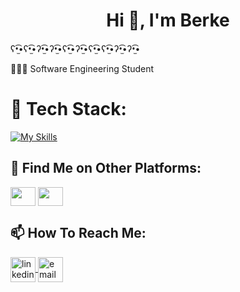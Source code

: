 <h1 align="center">Hi 👋, I'm Berke</h1> 

ʕ•̫͡•ʕ•̫͡•ʔ•̫͡•ʔ•̫͡•ʕ•̫͡•ʔ•̫͡•ʕ•̫͡•ʕ•̫͡•ʔ•̫͡•ʔ•̫͡•

👨🏻‍🎓 Software Engineering Student

# 📌 Tech Stack: 

 [![My Skills](https://skillicons.dev/icons?i=java,spring,postgres,mysql,maven,docker)](https://skillicons.dev)

## 🌿 Find Me on Other Platforms:

 <a href="https://medium.com/@gencberke" target="blank"><img align="center" src="https://raw.githubusercontent.com/rahuldkjain/github-profile-readme-generator/master/src/images/icons/Social/medium.svg" height="30" width="40" /></a>
 <a href="https://x.com/berkegencdev" target="blank"><img align="center" src="https://upload.wikimedia.org/wikipedia/commons/5/5a/X_icon_2.svg" height="30" width="40" /></a>

## 📫 How To Reach Me:

<p align="left">
	</a>
    <a href="https://www.linkedin.com/in/berkegen%C3%A7334/" target="_blank">
		<img align="center" src="https://upload.wikimedia.org/wikipedia/commons/c/c9/Linkedin.svg" alt="linkedin" height="40" width="40" />
	<a href="https://mail.google.com/mail/?view=cm&to=berkegenc.dev@gmail.com" target="_blank" rel="noopener">
  <img align="center" src="https://upload.wikimedia.org/wikipedia/commons/7/7e/Gmail_icon_%282020%29.svg" alt="email" height="40" width="40" />
</a>

</p>
